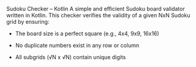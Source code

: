 Sudoku Checker – Kotlin
A simple and efficient Sudoku board validator written in Kotlin.
This checker verifies the validity of a given NxN Sudoku grid by ensuring:

- The board size is a perfect square (e.g., 4x4, 9x9, 16x16)
- No duplicate numbers exist in any row or column

- All subgrids (√N x √N) contain unique digits
